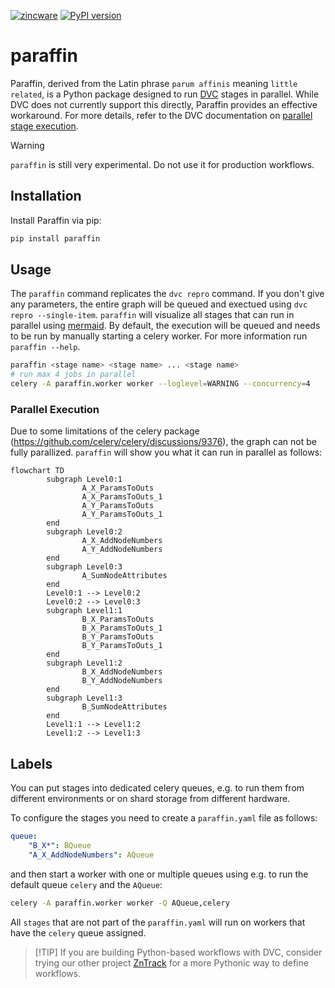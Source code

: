 [![zincware](https://img.shields.io/badge/Powered%20by-zincware-darkcyan)](https://github.com/zincware)
[![PyPI version](https://badge.fury.io/py/paraffin.svg)](https://badge.fury.io/py/paraffin)

# paraffin

Paraffin, derived from the Latin phrase `parum affinis` meaning
`little related`, is a Python package designed to run [DVC](https://dvc.org)
stages in parallel. While DVC does not currently support this directly, Paraffin
provides an effective workaround. For more details, refer to the DVC
documentation on
[parallel stage execution](https://dvc.org/doc/command-reference/repro#parallel-stage-execution).

> [!WARNING]
> `paraffin` is still very experimental.
> Do not use it for production workflows.

## Installation

Install Paraffin via pip:

```bash
pip install paraffin
```

## Usage

The `paraffin` command replicates the `dvc repro` command.
If you don't give any parameters, the entire graph will be queued and exectued using `dvc repro --single-item`.
`paraffin` will visualize all stages that can run in parallel using [mermaid](https://mermaid.js.org/).
By default, the execution will be queued and needs to be run by manually starting a celery worker.
For more information run `paraffin --help`.

```bash
paraffin <stage name> <stage name> ... <stage name>
# run max 4 jobs in parallel
celery -A paraffin.worker worker --loglevel=WARNING --concurrency=4
```

### Parallel Execution
Due to some limitations of the celery package (https://github.com/celery/celery/discussions/9376), the graph can not be fully parallized.
`paraffin` will show you what it can run in parallel as follows:

```mermaid
flowchart TD
        subgraph Level0:1
                A_X_ParamsToOuts
                A_X_ParamsToOuts_1
                A_Y_ParamsToOuts
                A_Y_ParamsToOuts_1
        end
        subgraph Level0:2
                A_X_AddNodeNumbers
                A_Y_AddNodeNumbers
        end
        subgraph Level0:3
                A_SumNodeAttributes
        end
        Level0:1 --> Level0:2
        Level0:2 --> Level0:3
        subgraph Level1:1
                B_X_ParamsToOuts
                B_X_ParamsToOuts_1
                B_Y_ParamsToOuts
                B_Y_ParamsToOuts_1
        end
        subgraph Level1:2
                B_X_AddNodeNumbers
                B_Y_AddNodeNumbers
        end
        subgraph Level1:3
                B_SumNodeAttributes
        end
        Level1:1 --> Level1:2
        Level1:2 --> Level1:3
```




## Labels

You can put stages into dedicated celery queues, e.g. to run them from different environments or on shard storage from different hardware.

To configure the stages you need to create a `paraffin.yaml` file as follows:

```yaml
queue:
    "B_X*": BQueue
    "A_X_AddNodeNumbers": AQueue
```

and then start a worker with one or multiple queues using e.g. to run the default queue `celery` and the `AQueue`:
```bash
celery -A paraffin.worker worker -Q AQueue,celery
```

All `stages` that are not part of the `paraffin.yaml` will run on workers that have the `celery` queue assigned.

> \[!TIP\] If you are building Python-based workflows with DVC, consider trying
> our other project [ZnTrack](https://zntrack.readthedocs.io/) for a more
> Pythonic way to define workflows.

